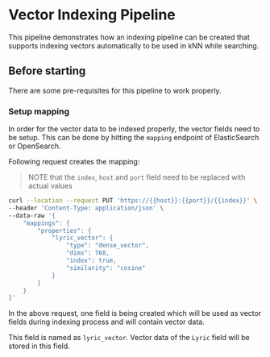 # Vector Indexing Pipeline

This pipeline demonstrates how an indexing pipeline can be created that supports indexing vectors automatically to be used in kNN while searching.

## Before starting

There are some pre-requisites for this pipeline to work properly.

### Setup mapping

In order for the vector data to be indexed properly, the vector fields need to be setup. This can be done by hitting the `mapping` endpoint of ElasticSearch or OpenSearch.

Following request creates the mapping:

> NOTE that the `index`, `host` and `port` field need to be replaced with actual values

```sh
curl --location --request PUT 'https://{{host}}:{{port}}/{{index}}' \
--header 'Content-Type: application/json' \
--data-raw '{
    "mappings": {
        "properties": {
            "lyric_vector": {
                "type": "dense_vector",
                "dims": 768,
                "index": true,
                "similarity": "cosine"
            }
        }
    }
}'
```

In the above request, one field is being created which will be used as vector fields during indexing process and will contain vector data.

This field is named as `lyric_vector`. Vector data of the `Lyric` field will be stored in this field.
